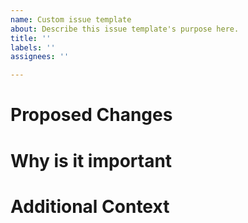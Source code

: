 ```yaml
---
name: Custom issue template
about: Describe this issue template's purpose here.
title: ''
labels: ''
assignees: ''

---
```


# Proposed Changes

# Why is it important 

# Additional Context
